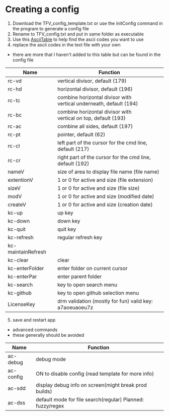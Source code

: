 # Creating a config

1. Download the TFV_config_template.txt or use the initConfig command in the program to generate a config file
2. Rename to TFV_config.txt and put in same folder as executable
3. Use this [AsciiTable](https://www.asciitable.com/) to help find the ascii codes you want to use
4. replace the ascii codes in the text file with your own

* there are more that I haven't added to this table but can be found in the config file

| Name               | Function                                                                |
|--------------------|-------------------------------------------------------------------------|
| rc-vd              | vertical divisor, default (179)                                         |
| rc-hd              | horizontal divisor, default (196)                                       |
| rc-tc              | combine horizontal divisor with <br> vertical underneath, default (194) |
| rc-bc              | combine horizontal divisor with <br> vertical on top, default (193)     |
| rc-ac              | combine all sides, default (197)                                        |
| rc-pt              | pointer, default (62)                                                   |
| rc-cl              | left part of the cursor for the cmd line, default (217)                 |
| rc-cr              | right part of the cursor for the cmd line, default (192)                |
| nameV              | size of area to display file name (file name)                           |
| extentionV         | 1 or 0 for active and size (file extension)                             |
| sizeV              | 1 or 0 for active and size (file size)                                  |
| modV               | 1 or 0 for active and size (modified date)                              |
| createV            | 1 or 0 for active and size (creation date)                              |
| kc-up              | up key                                                                  |
| kc-down            | down key                                                                |
| kc-quit            | quit key                                                                |
| kc-refresh         | regular refresh key                                                     |
| kc-maintainRefresh | <try to avoid using>                                                    |
| kc-clear           | clear                                                                   |
| kc-enterFolder     | enter folder on current cursor                                          |
| kc-enterPar        | enter parent folder                                                     |
| kc-search          | key to open search menu                                                 |
| kc-github          | key to open github selection menu                                       |
| LicenseKey         | drm validation (mostly for fun) valid key: a7aoeuaoeu7z                 |
5. save and restart app



* advanced commands
* these generally should be avoided

| Name      | Function                                                   |
|-----------|------------------------------------------------------------|
| ac-debug  | debug mode                                                 |
| ac-config | ON to disable config (read template for more info)         |
| ac-sdd    | display debug info on screen(might break prod builds)      |
| ac-dss    | default mode for file search(regular) Planned: fuzzy/regex |